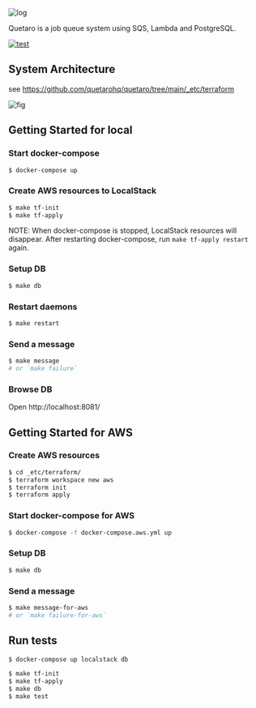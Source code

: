 ![log](https://user-images.githubusercontent.com/117768/205684311-87faae92-5f36-4545-a504-01f3a742477d.png)

Quetaro is a job queue system using SQS, Lambda and PostgreSQL.

[![test](https://github.com/quetarohq/quetaro/actions/workflows/test.yml/badge.svg)](https://github.com/quetarohq/quetaro/actions/workflows/test.yml)

## System Architecture

see https://github.com/quetarohq/quetaro/tree/main/_etc/terraform

![fig](https://user-images.githubusercontent.com/117768/206375134-d25af7f9-2d6a-494a-80b7-5ab7350e9c31.png)

## Getting Started for local

### Start docker-compose

```sh
$ docker-compose up
```

### Create AWS resources to LocalStack

```sh
$ make tf-init
$ make tf-apply
```

NOTE: When docker-compose is stopped, LocalStack resources will disappear. After restarting docker-compose, run `make tf-apply restart` again.

### Setup DB

```sh
$ make db
```

### Restart daemons

```sh
$ make restart
```

### Send a message

```sh
$ make message
# or `make failure`
```

### Browse DB

Open http://localhost:8081/

## Getting Started for AWS

### Create AWS resources

```sh
$ cd _etc/terraform/
$ terraform workspace new aws
$ terraform init
$ terraform apply
```

### Start docker-compose for AWS

```sh
$ docker-compose -f docker-compose.aws.yml up
```

### Setup DB

```sh
$ make db
```

### Send a message

```sh
$ make message-for-aws
# or `make failure-for-aws`
```

## Run tests

```sh
$ docker-compose up localstack db
```

```sh
$ make tf-init
$ make tf-apply
$ make db
$ make test
```
